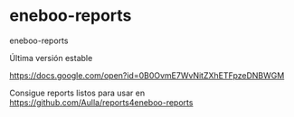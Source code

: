 eneboo-reports
==============

eneboo-reports

Última versión estable

https://docs.google.com/open?id=0B0OvmE7WvNitZXhETFpzeDNBWGM


Consigue reports listos para usar en https://github.com/Aulla/reports4eneboo-reports
